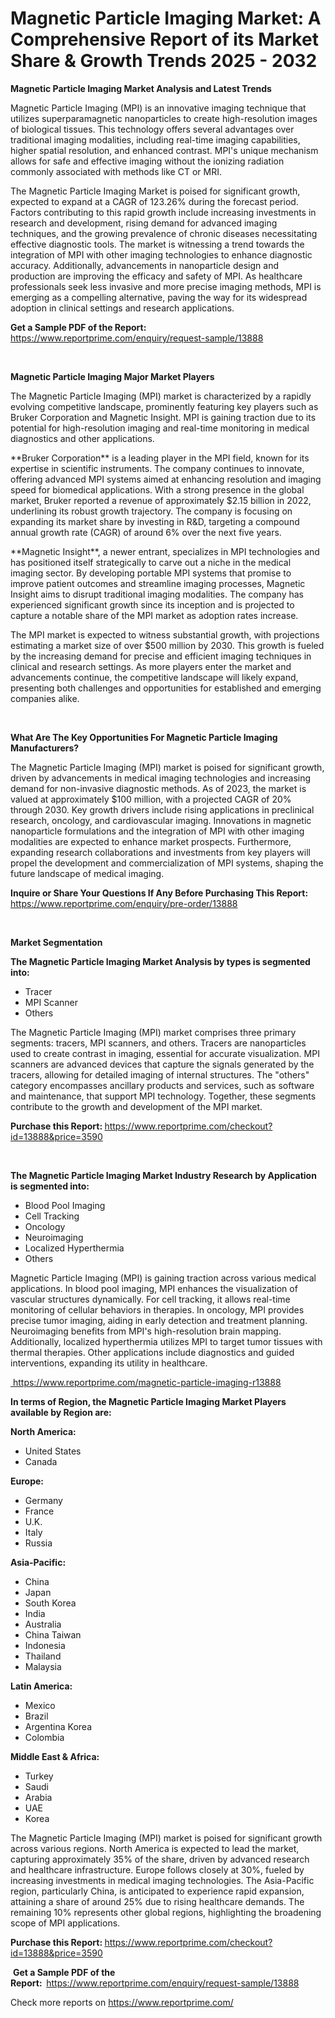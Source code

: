 <p><h1>Magnetic Particle Imaging Market: A Comprehensive Report of its Market Share & Growth Trends 2025 - 2032</h1></p><p><strong>Magnetic Particle Imaging Market Analysis and Latest Trends</strong></p>
<p><p>Magnetic Particle Imaging (MPI) is an innovative imaging technique that utilizes superparamagnetic nanoparticles to create high-resolution images of biological tissues. This technology offers several advantages over traditional imaging modalities, including real-time imaging capabilities, higher spatial resolution, and enhanced contrast. MPI's unique mechanism allows for safe and effective imaging without the ionizing radiation commonly associated with methods like CT or MRI.</p><p>The Magnetic Particle Imaging Market is poised for significant growth, expected to expand at a CAGR of 123.26% during the forecast period. Factors contributing to this rapid growth include increasing investments in research and development, rising demand for advanced imaging techniques, and the growing prevalence of chronic diseases necessitating effective diagnostic tools. The market is witnessing a trend towards the integration of MPI with other imaging technologies to enhance diagnostic accuracy. Additionally, advancements in nanoparticle design and production are improving the efficacy and safety of MPI. As healthcare professionals seek less invasive and more precise imaging methods, MPI is emerging as a compelling alternative, paving the way for its widespread adoption in clinical settings and research applications.</p></p>
<p><strong>Get a Sample PDF of the Report:&nbsp;</strong> <a href="https://www.reportprime.com/enquiry/request-sample/13888?utm_campaign=3186&utm_medium=2&utm_source=Github&utm_content=ia&utm_term=20032025&utm_id=magnetic-particle-imaging">https://www.reportprime.com/enquiry/request-sample/13888</a></p>
<p>&nbsp;</p>
<p><strong>Magnetic Particle Imaging Major Market Players</strong></p>
<p><p>The Magnetic Particle Imaging (MPI) market is characterized by a rapidly evolving competitive landscape, prominently featuring key players such as Bruker Corporation and Magnetic Insight. MPI is gaining traction due to its potential for high-resolution imaging and real-time monitoring in medical diagnostics and other applications.</p><p>**Bruker Corporation** is a leading player in the MPI field, known for its expertise in scientific instruments. The company continues to innovate, offering advanced MPI systems aimed at enhancing resolution and imaging speed for biomedical applications. With a strong presence in the global market, Bruker reported a revenue of approximately $2.15 billion in 2022, underlining its robust growth trajectory. The company is focusing on expanding its market share by investing in R&D, targeting a compound annual growth rate (CAGR) of around 6% over the next five years.</p><p>**Magnetic Insight**, a newer entrant, specializes in MPI technologies and has positioned itself strategically to carve out a niche in the medical imaging sector. By developing portable MPI systems that promise to improve patient outcomes and streamline imaging processes, Magnetic Insight aims to disrupt traditional imaging modalities. The company has experienced significant growth since its inception and is projected to capture a notable share of the MPI market as adoption rates increase.</p><p>The MPI market is expected to witness substantial growth, with projections estimating a market size of over $500 million by 2030. This growth is fueled by the increasing demand for precise and efficient imaging techniques in clinical and research settings. As more players enter the market and advancements continue, the competitive landscape will likely expand, presenting both challenges and opportunities for established and emerging companies alike.</p></p>
<p>&nbsp;</p>
<p><strong>What Are The Key Opportunities For Magnetic Particle Imaging Manufacturers?</strong></p>
<p><p>The Magnetic Particle Imaging (MPI) market is poised for significant growth, driven by advancements in medical imaging technologies and increasing demand for non-invasive diagnostic methods. As of 2023, the market is valued at approximately $100 million, with a projected CAGR of 20% through 2030. Key growth drivers include rising applications in preclinical research, oncology, and cardiovascular imaging. Innovations in magnetic nanoparticle formulations and the integration of MPI with other imaging modalities are expected to enhance market prospects. Furthermore, expanding research collaborations and investments from key players will propel the development and commercialization of MPI systems, shaping the future landscape of medical imaging.</p></p>
<p><strong>Inquire or Share Your Questions If Any Before Purchasing This Report:</strong> <a href="https://www.reportprime.com/enquiry/pre-order/13888?utm_campaign=3186&utm_medium=2&utm_source=Github&utm_content=ia&utm_term=20032025&utm_id=magnetic-particle-imaging">https://www.reportprime.com/enquiry/pre-order/13888</a></p>
<p>&nbsp;</p>
<p><strong>Market Segmentation</strong></p>
<p><strong>The Magnetic Particle Imaging Market Analysis by types is segmented into:</strong></p>
<p><ul><li>Tracer</li><li>MPI Scanner</li><li>Others</li></ul></p>
<p><p>The Magnetic Particle Imaging (MPI) market comprises three primary segments: tracers, MPI scanners, and others. Tracers are nanoparticles used to create contrast in imaging, essential for accurate visualization. MPI scanners are advanced devices that capture the signals generated by the tracers, allowing for detailed imaging of internal structures. The "others" category encompasses ancillary products and services, such as software and maintenance, that support MPI technology. Together, these segments contribute to the growth and development of the MPI market.</p></p>
<p><strong>Purchase this Report:&nbsp;</strong><a href="https://www.reportprime.com/checkout?id=13888&price=3590&utm_campaign=3186&utm_medium=2&utm_source=Github&utm_content=ia&utm_term=20032025&utm_id=magnetic-particle-imaging">https://www.reportprime.com/checkout?id=13888&price=3590</a></p>
<p>&nbsp;</p>
<p><strong>The Magnetic Particle Imaging Market Industry Research by Application is segmented into:</strong></p>
<p><ul><li>Blood Pool Imaging</li><li>Cell Tracking</li><li>Oncology</li><li>Neuroimaging</li><li>Localized Hyperthermia</li><li>Others</li></ul></p>
<p><p>Magnetic Particle Imaging (MPI) is gaining traction across various medical applications. In blood pool imaging, MPI enhances the visualization of vascular structures dynamically. For cell tracking, it allows real-time monitoring of cellular behaviors in therapies. In oncology, MPI provides precise tumor imaging, aiding in early detection and treatment planning. Neuroimaging benefits from MPI's high-resolution brain mapping. Additionally, localized hyperthermia utilizes MPI to target tumor tissues with thermal therapies. Other applications include diagnostics and guided interventions, expanding its utility in healthcare.</p></p>
<p><a href="https://www.reportprime.com/magnetic-particle-imaging-r13888?utm_campaign=3186&utm_medium=2&utm_source=Github&utm_content=ia&utm_term=20032025&utm_id=magnetic-particle-imaging">&nbsp;https://www.reportprime.com/magnetic-particle-imaging-r13888</a></p>
<p><strong>In terms of Region, the Magnetic Particle Imaging Market Players available by Region are:</strong></p>
<p>
    <p> <strong> North America: </strong>
        <ul>
            <li>United States</li>
            <li>Canada</li>
        </ul>
        </p> 
    <p> <strong> Europe: </strong>
        <ul>
            <li>Germany</li>
            <li>France</li>
            <li>U.K.</li>
            <li>Italy</li>
            <li>Russia</li>
        </ul>
        </p> 
    <p> <strong> Asia-Pacific: </strong>
        <ul>
            <li>China</li>
            <li>Japan</li>
            <li>South Korea</li>
            <li>India</li>
            <li>Australia</li>
            <li>China Taiwan</li>
            <li>Indonesia</li>
            <li>Thailand</li>
            <li>Malaysia</li>
        </ul>
        </p> 
    <p> <strong> Latin America: </strong>
        <ul>
            <li>Mexico</li>
            <li>Brazil</li>
            <li>Argentina Korea</li>
            <li>Colombia</li>
        </ul>
        </p> 
    <p> <strong> Middle East & Africa: </strong>
        <ul>
            <li>Turkey</li>
            <li>Saudi</li>
            <li>Arabia</li>
            <li>UAE</li>
            <li>Korea</li>
        </ul>
    </p>
    </p>
<p><p>The Magnetic Particle Imaging (MPI) market is poised for significant growth across various regions. North America is expected to lead the market, capturing approximately 35% of the share, driven by advanced research and healthcare infrastructure. Europe follows closely at 30%, fueled by increasing investments in medical imaging technologies. The Asia-Pacific region, particularly China, is anticipated to experience rapid expansion, attaining a share of around 25% due to rising healthcare demands. The remaining 10% represents other global regions, highlighting the broadening scope of MPI applications.</p></p>
<p><strong>Purchase this Report: </strong><a href="https://www.reportprime.com/checkout?id=13888&price=3590&utm_campaign=3186&utm_medium=2&utm_source=Github&utm_content=ia&utm_term=20032025&utm_id=magnetic-particle-imaging">https://www.reportprime.com/checkout?id=13888&price=3590</a></p>
<p>&nbsp;<strong>Get a Sample PDF of the Report:&nbsp;&nbsp;</strong><a href="https://www.reportprime.com/enquiry/request-sample/13888?utm_campaign=3186&utm_medium=2&utm_source=Github&utm_content=ia&utm_term=20032025&utm_id=magnetic-particle-imaging">https://www.reportprime.com/enquiry/request-sample/13888</a></p>
<p><strong></strong></p>
<p>Check more reports on <a href="https://www.reportprime.com/?utm_campaign=3186&utm_medium=2&utm_source=Github&utm_content=ia&utm_term=20032025&utm_id=magnetic-particle-imaging">https://www.reportprime.com/</a></p>
